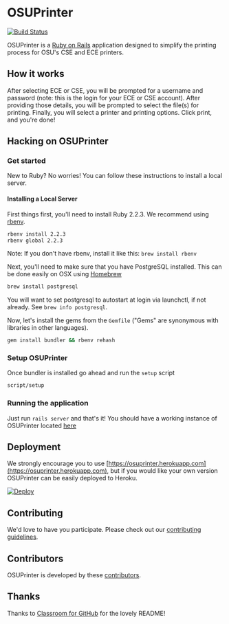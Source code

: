 # OSUPrinter

[![Build Status](https://travis-ci.org/kylekthompson/OSUPrinter.svg?branch=master)](https://travis-ci.org/kylekthompson/OSUPrinter)

OSUPrinter is a [Ruby on Rails](http://rubyonrails.org/) application designed to simplify the printing process for OSU's CSE and ECE printers.

## How it works

After selecting ECE or CSE, you will be prompted for a username and password (note: this is the login for your ECE or CSE account). After providing those details, you will be prompted to select the file(s) for printing. Finally, you will select a printer and printing options. Click print, and you're done!

## Hacking on OSUPrinter

### Get started

New to Ruby? No worries! You can follow these instructions to install a local server.

#### Installing a Local Server

First things first, you'll need to install Ruby 2.2.3. We recommend using [rbenv](https://github.com/sstephenson/rbenv).

```bash
rbenv install 2.2.3
rbenv global 2.2.3
```

Note: If you don't have rbenv, install it like this: `brew install rbenv`

Next, you'll need to make sure that you have PostgreSQL installed. This can be
done easily on OSX using [Homebrew](http://brew.sh)

```bash
brew install postgresql
```

You will want to set postgresql to autostart at login via launchctl, if not already. See `brew info postgresql`.

Now, let's install the gems from the `Gemfile` ("Gems" are synonymous with libraries in other languages).

```bash
gem install bundler && rbenv rehash
```

### Setup OSUPrinter

Once bundler is installed go ahead and run the `setup` script

```bash
script/setup
```

### Running the application

Just run `rails server` and that's it! You should have a working instance of OSUPrinter located [here](http://localhost:3000)

## Deployment

We strongly encourage you to use [https://osuprinter.herokuapp.com](https://osuprinter.herokuapp.com), but if you would like your own version OSUPrinter can be easily deployed to Heroku.

[![Deploy](https://www.herokucdn.com/deploy/button.svg)](https://heroku.com/deploy)

## Contributing

We'd love to have you participate. Please check out our [contributing guidelines](CONTRIBUTING.md).

## Contributors

OSUPrinter is developed by these [contributors](https://github.com/kylekthompson/OSUPrinter/graphs/contributors).

## Thanks

Thanks to [Classroom for GitHub](https://github.com/education/classroom) for the lovely README!
